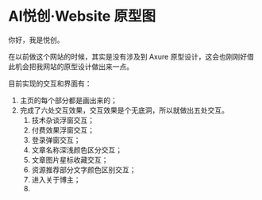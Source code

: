 # AI悦创·Website 原型图

你好，我是悦创。

在以前做这个网站的时候，其实是没有涉及到 Axure 原型设计，这会也刚刚好借此机会把我网站的原型设计做出来一点。



目前实现的交互和界面有：

1. 主页的每个部分都是画出来的；
2. 完成了六处交互效果，交互效果是个无底洞，所以就做出五处交互。
    1. 技术杂谈浮窗交互；
    2. 付费效果浮窗交互；
    3. 登录弹窗交互；
    4. 文章名称深浅颜色区分交互；
    5. 文章图片星标收藏交互；
    6. 资源推荐部分文字颜色区别交互；
    7. 进入关于博主；
    8. 